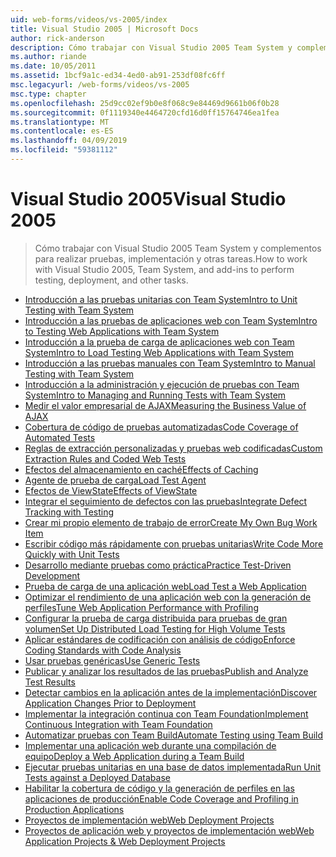 ```yaml
---
uid: web-forms/videos/vs-2005/index
title: Visual Studio 2005 | Microsoft Docs
author: rick-anderson
description: Cómo trabajar con Visual Studio 2005 Team System y complementos para realizar pruebas, implementación y otras tareas.
ms.author: riande
ms.date: 10/05/2011
ms.assetid: 1bcf9a1c-ed34-4ed0-ab91-253df08fc6ff
msc.legacyurl: /web-forms/videos/vs-2005
msc.type: chapter
ms.openlocfilehash: 25d9cc02ef9b0e8f068c9e84469d9661b06f0b28
ms.sourcegitcommit: 0f1119340e4464720cfd16d0ff15764746ea1fea
ms.translationtype: MT
ms.contentlocale: es-ES
ms.lasthandoff: 04/09/2019
ms.locfileid: "59381112"
---
```

# <a name="visual-studio-2005"></a><span data-ttu-id="33b68-103">Visual Studio 2005</span><span class="sxs-lookup"><span data-stu-id="33b68-103">Visual Studio 2005</span></span>

> <span data-ttu-id="33b68-104">Cómo trabajar con Visual Studio 2005 Team System y complementos para realizar pruebas, implementación y otras tareas.</span><span class="sxs-lookup"><span data-stu-id="33b68-104">How to work with Visual Studio 2005, Team System, and add-ins to perform testing, deployment, and other tasks.</span></span>


- [<span data-ttu-id="33b68-105">Introducción a las pruebas unitarias con Team System</span><span class="sxs-lookup"><span data-stu-id="33b68-105">Intro to Unit Testing with Team System</span></span>](introduction-to-unit-testing-with-team-system.md)
- [<span data-ttu-id="33b68-106">Introducción a las pruebas de aplicaciones web con Team System</span><span class="sxs-lookup"><span data-stu-id="33b68-106">Intro to Testing Web Applications with Team System</span></span>](introduction-to-testing-web-applications-with-team-system.md)
- [<span data-ttu-id="33b68-107">Introducción a la prueba de carga de aplicaciones web con Team System</span><span class="sxs-lookup"><span data-stu-id="33b68-107">Intro to Load Testing Web Applications with Team System</span></span>](introduction-to-load-testing-web-applications-with-team-system.md)
- [<span data-ttu-id="33b68-108">Introducción a las pruebas manuales con Team System</span><span class="sxs-lookup"><span data-stu-id="33b68-108">Intro to Manual Testing with Team System</span></span>](introduction-to-manual-testing-with-team-system.md)
- [<span data-ttu-id="33b68-109">Introducción a la administración y ejecución de pruebas con Team System</span><span class="sxs-lookup"><span data-stu-id="33b68-109">Intro to Managing and Running Tests with Team System</span></span>](introduction-to-managing-and-running-tests-with-team-system.md)
- [<span data-ttu-id="33b68-110">Medir el valor empresarial de AJAX</span><span class="sxs-lookup"><span data-stu-id="33b68-110">Measuring the Business Value of AJAX</span></span>](measuring-the-business-value-of-ajax.md)
- [<span data-ttu-id="33b68-111">Cobertura de código de pruebas automatizadas</span><span class="sxs-lookup"><span data-stu-id="33b68-111">Code Coverage of Automated Tests</span></span>](code-coverage-of-automated-tests.md)
- [<span data-ttu-id="33b68-112">Reglas de extracción personalizadas y pruebas web codificadas</span><span class="sxs-lookup"><span data-stu-id="33b68-112">Custom Extraction Rules and Coded Web Tests</span></span>](custom-extraction-rules-and-coded-web-tests.md)
- [<span data-ttu-id="33b68-113">Efectos del almacenamiento en caché</span><span class="sxs-lookup"><span data-stu-id="33b68-113">Effects of Caching</span></span>](the-effects-of-caching.md)
- [<span data-ttu-id="33b68-114">Agente de prueba de carga</span><span class="sxs-lookup"><span data-stu-id="33b68-114">Load Test Agent</span></span>](using-the-load-test-agent.md)
- [<span data-ttu-id="33b68-115">Efectos de ViewState</span><span class="sxs-lookup"><span data-stu-id="33b68-115">Effects of ViewState</span></span>](the-effects-of-viewstate.md)
- [<span data-ttu-id="33b68-116">Integrar el seguimiento de defectos con las pruebas</span><span class="sxs-lookup"><span data-stu-id="33b68-116">Integrate Defect Tracking with Testing</span></span>](how-do-i-integrate-defect-tracking-with-testing.md)
- [<span data-ttu-id="33b68-117">Crear mi propio elemento de trabajo de error</span><span class="sxs-lookup"><span data-stu-id="33b68-117">Create My Own Bug Work Item</span></span>](how-do-i-create-my-own-bug-work-item.md)
- [<span data-ttu-id="33b68-118">Escribir código más rápidamente con pruebas unitarias</span><span class="sxs-lookup"><span data-stu-id="33b68-118">Write Code More Quickly with Unit Tests</span></span>](how-do-i-write-code-more-quickly-with-unit-tests.md)
- [<span data-ttu-id="33b68-119">Desarrollo mediante pruebas como práctica</span><span class="sxs-lookup"><span data-stu-id="33b68-119">Practice Test-Driven Development</span></span>](how-do-i-practice-test-driven-development.md)
- [<span data-ttu-id="33b68-120">Prueba de carga de una aplicación web</span><span class="sxs-lookup"><span data-stu-id="33b68-120">Load Test a Web Application</span></span>](how-do-i-load-test-a-web-application.md)
- [<span data-ttu-id="33b68-121">Optimizar el rendimiento de una aplicación web con la generación de perfiles</span><span class="sxs-lookup"><span data-stu-id="33b68-121">Tune Web Application Performance with Profiling</span></span>](how-do-i-tune-web-application-performance-with-profiling.md)
- [<span data-ttu-id="33b68-122">Configurar la prueba de carga distribuida para pruebas de gran volumen</span><span class="sxs-lookup"><span data-stu-id="33b68-122">Set Up Distributed Load Testing for High Volume Tests</span></span>](how-do-i-set-up-distributed-load-testing-for-high-volume-tests.md)
- [<span data-ttu-id="33b68-123">Aplicar estándares de codificación con análisis de código</span><span class="sxs-lookup"><span data-stu-id="33b68-123">Enforce Coding Standards with Code Analysis</span></span>](how-do-i-enforce-coding-standards-with-code-analysis.md)
- [<span data-ttu-id="33b68-124">Usar pruebas genéricas</span><span class="sxs-lookup"><span data-stu-id="33b68-124">Use Generic Tests</span></span>](how-do-i-use-generic-tests.md)
- [<span data-ttu-id="33b68-125">Publicar y analizar los resultados de las pruebas</span><span class="sxs-lookup"><span data-stu-id="33b68-125">Publish and Analyze Test Results</span></span>](how-do-i-publish-and-analyze-test-results.md)
- [<span data-ttu-id="33b68-126">Detectar cambios en la aplicación antes de la implementación</span><span class="sxs-lookup"><span data-stu-id="33b68-126">Discover Application Changes Prior to Deployment</span></span>](how-do-i-discover-application-changes-prior-to-deployment.md)
- [<span data-ttu-id="33b68-127">Implementar la integración continua con Team Foundation</span><span class="sxs-lookup"><span data-stu-id="33b68-127">Implement Continuous Integration with Team Foundation</span></span>](how-do-i-implement-continuous-integration-with-team-foundation.md)
- [<span data-ttu-id="33b68-128">Automatizar pruebas con Team Build</span><span class="sxs-lookup"><span data-stu-id="33b68-128">Automate Testing using Team Build</span></span>](how-do-i-automate-testing-using-team-build.md)
- [<span data-ttu-id="33b68-129">Implementar una aplicación web durante una compilación de equipo</span><span class="sxs-lookup"><span data-stu-id="33b68-129">Deploy a Web Application during a Team Build</span></span>](how-do-i-deploy-a-web-application-during-a-team-build.md)
- [<span data-ttu-id="33b68-130">Ejecutar pruebas unitarias en una base de datos implementada</span><span class="sxs-lookup"><span data-stu-id="33b68-130">Run Unit Tests against a Deployed Database</span></span>](how-do-i-run-unit-tests-against-a-deployed-database.md)
- [<span data-ttu-id="33b68-131">Habilitar la cobertura de código y la generación de perfiles en las aplicaciones de producción</span><span class="sxs-lookup"><span data-stu-id="33b68-131">Enable Code Coverage and Profiling in Production Applications</span></span>](how-do-i-enable-code-coverage-and-profiling-in-production-applications.md)
- [<span data-ttu-id="33b68-132">Proyectos de implementación web</span><span class="sxs-lookup"><span data-stu-id="33b68-132">Web Deployment Projects</span></span>](web-deployment-projects.md)
- [<span data-ttu-id="33b68-133">Proyectos de aplicación web y proyectos de implementación web</span><span class="sxs-lookup"><span data-stu-id="33b68-133">Web Application Projects & Web Deployment Projects</span></span>](web-application-projects-web-deployment-projects.md)
